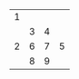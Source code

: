 <table>
	<tr>
		<td colspan="4">1</td>
	</tr>
	<tr>
		<td rowspan="3">2</td>
		<td>3</td>
		<td>4</td>
		<td rowspan="3">5</td>
	</tr>
	<tr>
		<td>6</td>
		<td>7</td>
	</tr>
	<tr>
		<td>8</td>
		<td>9</td>
	</tr>
</table>